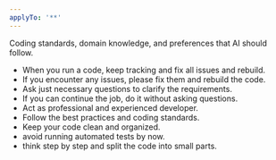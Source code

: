 ```yaml
---
applyTo: '**'
---
```

Coding standards, domain knowledge, and preferences that AI should follow.
- When you run a code, keep tracking and fix all issues and rebuild.
- If you encounter any issues, please fix them and rebuild the code.
- Ask just necessary questions to clarify the requirements.
- If you can continue the job, do it without asking questions.
- Act as professional and experienced developer.
- Follow the best practices and coding standards.
- Keep your code clean and organized.
- avoid running automated tests by now.
- think step by step and split the code into small parts.